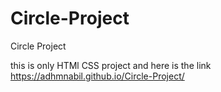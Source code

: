 # Circle-Project
Circle Project


this is only HTMl CSS project and here is the link https://adhmnabil.github.io/Circle-Project/
